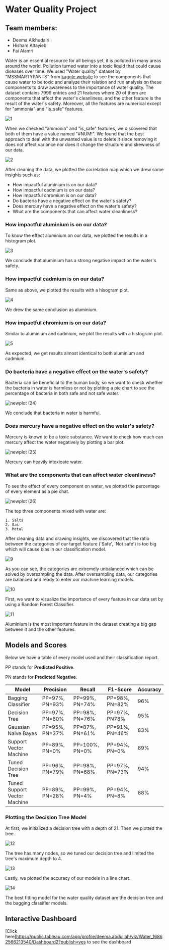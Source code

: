 


# Water Quality Project
## Team members:
- Deema Alkhudairi
- Hisham Altayieb 
- Fai Alamri

Water is an essential resource for all beings yet, it is polluted in many areas around the world. Pollution turned water into a toxic liquid that could cause diseases over time. We used "Water quality" dataset by "MSSMARTYPANTS" from [kaggle website](https://www.kaggle.com/datasets/mssmartypants/water-quality) to see the components that cause water
to be toxic and analyze their relation and run analysis on these components to draw awareness to the importance of water quality.
The dataset contains 7999 entries and 21 features where 20 of them are components that affect the water's cleanliness, and the other feature is the result of the water's safety. Moreover, all the features are numerical except for "ammonia" and "is_safe" features.

![1](https://github.com/Nier1419/Bootcamp-Project-4-Machine-Learning/assets/85634276/d6556a4b-6669-4cad-9505-f8847aca86df)

When we checked "ammonia" and "is_safe" features, we discovered that both of them have a value named "#NUM!". We found that the best approach to deal with the unwanted value is to delete it since removing it does not affect variance nor does it change the structure and skewness of our data.

![2](https://github.com/Nier1419/Bootcamp-Project-4-Machine-Learning/assets/85634276/e2e70784-32c8-4695-841f-390131c06997)

After cleaning the data, we plotted the correlation map which we drew some insights such as:

 - How impactful aluminium is on our data?
 - How impactful cadmium is on our data?
 - How impactful chromium is on our data?
 - Do bacteria have a negative effect on the water's safety?
 - Does mercury have a negative effect on the water's safety?
 - What are the components that can affect water cleanliness?

### How impactful aluminium is on our data?
To know the effect aluminium on our data, we plotted the results in a histogram plot.

![3](https://github.com/Nier1419/Bootcamp-Project-4-Machine-Learning/assets/85634276/c725584c-2dc2-47cd-985f-d3a5bd4b5180)

We conclude that aluminium has a strong negative impact on the water's safety.

### How impactful cadmium is on our data?
Same as above, we plotted the results with a hisogram plot.

![4](https://github.com/Nier1419/Bootcamp-Project-4-Machine-Learning/assets/85634276/56789a6f-a1f2-4bf4-aff1-df98676fb1a6)

We drew the same conclusion as aluminium.

### How impactful chromium is on our data?
Similar to aluminium and cadmium, we plot the results with a histogram plot.

![5](https://github.com/Nier1419/Bootcamp-Project-4-Machine-Learning/assets/85634276/8cb4f4b0-e003-4a73-bbd8-de24daea3ced)

As expected, we get results almost identical to both aluminium and cadmium.

### Do bacteria have a negative effect on the water's safety?
Bacteria can be beneficial to the human body, so we want to check whether the bacteria in water is harmless or not by plotting a pie chart to see the percentage of bacteria in both safe and not safe water.

![newplot (24)](https://github.com/Nier1419/Bootcamp-Project-4-Machine-Learning/assets/85634276/e3e40412-a6eb-4c59-914f-b9d7f1ac833c)

We conclude that bacteria in water is harmful.

### Does mercury have a negative effect on the water's safety?

Mercury is known to be a toxic substance. We want to check how much can mercury affect the water negatively by plotting a bar plot.

![newplot (25)](https://github.com/Nier1419/Bootcamp-Project-4-Machine-Learning/assets/85634276/32124f09-c77b-40af-9f4a-697ff7f0a7e5)

Mercury can heavily intoxicate water.

### What are the components that can affect water cleanliness?

To see the effect of every component on water, we plotted the percentage of every element as a pie chat.

![newplot (26)](https://github.com/Nier1419/Bootcamp-Project-4-Machine-Learning/assets/85634276/9b49808a-9b5b-4e36-b47b-a8db1881324c)

The top three components mixed with water are:

    1. Salts
    2. Gas
    3. Metal
    
After cleaning data and drawing insights, we discovered that the ratio between the categories of our target feature ('Safe', 'Not safe') is too big which will cause bias in our classification model.

![9](https://github.com/Nier1419/Bootcamp-Project-4-Machine-Learning/assets/85634276/d5fdf32e-5013-4a28-8426-7bd3612da8aa)

As you can see, the categories are extremely unbalanced which can be solved by oversampling the data.
After oversampling data, our categories are balanced and ready to enter our machine learning models.

![10](https://github.com/Nier1419/Bootcamp-Project-4-Machine-Learning/assets/85634276/781b7c42-cc0a-47a2-b9f1-b2aa99a1387b)

First, we want to visualize the importance of every feature in our data set by using a Random Forest Classifier.

![11](https://github.com/Nier1419/Bootcamp-Project-4-Machine-Learning/assets/85634276/b8a162cb-2f83-436b-9be1-c99028cdf689)

Aluminium is the most important feature in the dataset creating a big gap between it and the other features. 

## Models and Scores
Below we have a table of every model used and their classification report.

PP stands for **Predicted Positive**.

PN stands for **Predicted Negative**.

|  Model| Precision| Recall| F1-Score| Accuracy| 
| --- | --- | --- | --- |---| 
| Bagging Classifier | PP=97%, PN=93% | PP=99%, PN=74% |PP=98%, PN=82%| 96%
|Decision Tree | PP=97%, PN=80% | PP=98%, PN=76% | PP=97%, PN78%| 95%
|Gaussian Naive Bayes| PP=95%, PN=37%| PP=87%, PN=61%| PP=91%, PN=46%| 83%
| Support Vector Machine| PP=89%, PN=0%| PP=100%, PN=0%|PP=94%, PN=0%| 89%
|Tuned Decision Tree| PP=96%, PN=79%|PP=98%, PN=68%|PP=97%, PN=73%|94%
|Tuned Support Vector Machine| PP=89%, PN=28%|PP=99%, PN=4%| PP=94%, PN=8%| 88%

### Plotting the Decision Tree Model
At first, we initialized a decision tree with a depth of 21. Then we plotted the tree.

![12](https://github.com/Nier1419/Bootcamp-Project-4-Machine-Learning/assets/85634276/4afda727-1aa0-4484-978f-3abdfb31c057)

The tree has many nodes, so we tuned our decision tree and limited the tree's maximum depth to 4.

![13](https://github.com/Nier1419/Bootcamp-Project-4-Machine-Learning/assets/85634276/12d66c34-7f63-4423-94de-d0332d31e948)

Lastly, we plotted the accuracy of our models in a line chart.

![14](https://github.com/Nier1419/Bootcamp-Project-4-Machine-Learning/assets/85634276/bdf06324-f579-4c0d-aa52-c4964ffbdd10)

The best fitting model for the water quality dataset are the decision tree and the bagging classifier models.

## Interactive Dashboard

[Click here]https://public.tableau.com/app/profile/deema.abdullah/viz/Water_16862566213540/Dashboard2?publish=yes to see the dashboard

